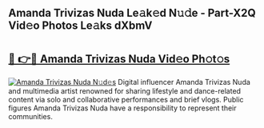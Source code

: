 ## Amanda Trivizas Nuda Le𝚊k𝚎d N𝚞𝚍e - Part-X2Q Vid𝚎o Photos Le𝚊ks dXbmV

# <h2><a href="http://fbdyof0.evod.top/?m=Amanda+Trivizas+Nuda">🔗 👉🔴 Amanda Trivizas Nuda Vid𝚎o Ph𝚘t𝚘s</a></h2>

[![Amanda Trivizas Nuda N𝚞d𝚎s](https://i.imgur.com/8V9OHl7.gif)](http://fbdyof0.evod.top/?m=Amanda+Trivizas+Nuda)
Digital influencer Amanda Trivizas Nuda and multimedia artist renowned for sharing lifestyle and dance-related content via solo and collaborative performances and brief vlogs. Public figures Amanda Trivizas Nuda have a responsibility to represent their communities. 
